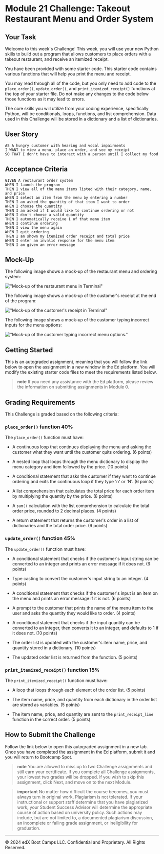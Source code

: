 # Module 21 Challenge: Takeout Restaurant Menu and Order System

## Your Task

Welcome to this week's Challenge! This week, you will use your new Python skills to build out a program that allows customers to place orders with a takeout restaurant, and receive an itemized receipt.

You have been provided with some starter code. This starter code contains various functions that will help you print the menu and receipt.

You may read through all of the code, but you only need to add code to the `place_order()`, `update_order()`, and `print_itemized_receipt()` functions at the top of your starter file. Do not make any changes to the code below those functions as it may lead to errors.

The core skills you will utilize from your coding experience, specifically Python, will be conditionals, loops, functions, and list comprehension. Data used in this Challenge will be stored in a dictionary and a list of dictionaries.

## User Story

```text
AS A hungry customer with hearing and vocal impairments
I WANT to view a menu, place an order, and see my receipt
SO THAT I don't have to interact with a person until I collect my food
```

## Acceptance Criteria

```text
GIVEN A restaurant order system
WHEN I launch the program
THEN I view all of the menu items listed with their category, name, and price
WHEN I select an item from the menu by entering a number
THEN I am asked the quantity of that item I want to order
WHEN I choose the quantity
THEN I am asked if I would like to continue ordering or not
WHEN I don't choose a valid quantity
THEN I automatically receive 1 of that menu item
WHEN I continue ordering
THEN I view the menu again
WHEN I quit ordering
THEN I am shown my itemized order receipt and total price
WHEN I enter an invalid response for the menu item
THEN I am given an error message
```

## Mock-Up

The following image shows a mock-up of the restaurant menu and ordering system:

!["Mock-up of the restaurant menu in Terminal"](./Assets/python-terminal-menu.png)

The following image shows a mock-up of the customer's receipt at the end of the program:

!["Mock-up of the customer's receipt in Terminal"](./Assets/python-terminal-receipt.png)

The following image shows a mock-up of the customer typing incorrect inputs for the menu options:

!["Mock-up of the customer typing incorrect menu options."](./Assets/incorrect-menu-options.png)

## Getting Started

This is an autograded assignment, meaning that you will follow the link below to open the assignment in a new window in the Ed platform. You will modify the existing starter code files to meet the requirements listed below.

> **note** If you need any assistance with the Ed platform, please review the information on submitting assignments in Module 0.

## Grading Requirements

This Challenge is graded based on the following criteria:

### `place_order()` function 40%

The `place_order()` function must have:

- A continuous loop that continues displaying the menu and asking the customer what they want until the customer quits ordering. (6 points)

- A nested loop that loops through the menu dictionary to display the menu category and item followed by the price. (10 points)

- A conditional statement that asks the customer if they want to continue ordering and exits the continuous loop if they type 'n' or 'N'. (6 points)

- A list comprehension that calculates the total price for each order item by multiplying the quantity by the price. (8 points)

- A `sum()` calculation with the list comprehension to calculate the total order price, rounded to 2 decimal places. (4 points)

- A return statement that returns the customer's order in a list of dictionaries and the total order price. (6 points)

### `update_order()` function 45%

The `update_order()` function must have:

- A conditional statement that checks if the customer's input string can be converted to an integer and prints an error message if it does not. (6 points)

- Type casting to convert the customer's input string to an integer. (4 points)

- A conditional statement that checks if the customer's input is an item on the menu and prints an error message if it is not. (6 points)

- A prompt to the customer that prints the name of the menu item to the user and asks the quantity they would like to order. (4 points)

- A conditional statement that checks if the input quantity can be converted to an integer, then converts it to an integer, and defaults to 1 if it does not. (10 points)

- The order list is updated with the customer's item name, price, and quantity stored in a dictionary. (10 points)

- The updated order list is returned from the function. (5 points)

### `print_itemized_receipt()` function 15%

The `print_itemized_receipt()` function must have:

- A loop that loops through each element of the order list. (5 points)

- The item name, price, and quantity from each dictionary in the order list are stored as variables. (5 points)

- The item name, price, and quantity are sent to the `print_receipt_line` function in the correct order. (5 points)

## How to Submit the Challenge

Follow the link below to open this autograded assignment in a new tab. Once you have completed the assignment in the Ed platform, submit it and you will return to Bootcamp Spot.

> **note** You are allowed to miss up to two Challenge assignments and still earn your certificate. If you complete all Challenge assignments, your lowest two grades will be dropped. If you wish to skip this assignment, click Next, and move on to the next Module.

> **important** No matter how difficult the course becomes, you must always turn in original work. Plagiarism is not tolerated. If your instructional or support staff determine that you have plagiarized work, your Student Success Advisor will determine the appropriate course of action based on university policy. Such actions may include, but are not limited to, a documented plagiarism discussion, an incomplete or failing grade assignment, or ineligibility for graduation.

---

© 2024 edX Boot Camps LLC. Confidential and Proprietary. All Rights Reserved.
